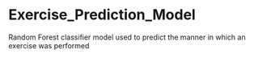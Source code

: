 Exercise_Prediction_Model
=========================

Random Forest classifier model used to predict the manner in which an exercise was performed
